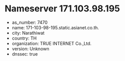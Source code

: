 # Nameserver 171.103.98.195

* as_number: 7470
* name: 171-103-98-195.static.asianet.co.th.
* city: Narathiwat
* country: TH
* organization: TRUE INTERNET Co.,Ltd.
* version: Unknown
* dnssec: true
